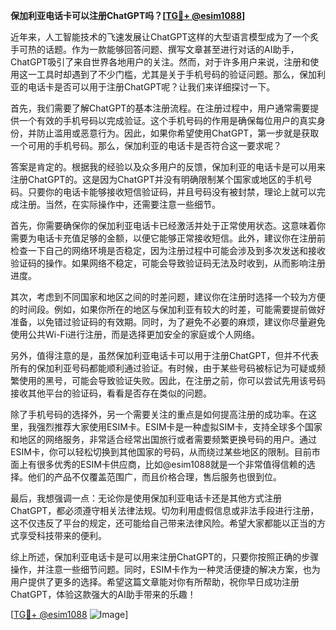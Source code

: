 **保加利亚电话卡可以注册ChatGPT吗？[[TG💪+ @esim1088](https://t.me/s/esim1088)]**

近年来，人工智能技术的飞速发展让ChatGPT这样的大型语言模型成为了一个炙手可热的话题。作为一款能够回答问题、撰写文章甚至进行对话的AI助手，ChatGPT吸引了来自世界各地用户的关注。然而，对于许多用户来说，注册和使用这一工具时却遇到了不少门槛，尤其是关于手机号码的验证问题。那么，保加利亚的电话卡是否可以用于注册ChatGPT呢？让我们来详细探讨一下。

首先，我们需要了解ChatGPT的基本注册流程。在注册过程中，用户通常需要提供一个有效的手机号码以完成验证。这个手机号码的作用是确保每位用户的真实身份，并防止滥用或恶意行为。因此，如果你希望使用ChatGPT，第一步就是获取一个可用的手机号码。那么，保加利亚的电话卡是否符合这一要求呢？

答案是肯定的。根据我的经验以及众多用户的反馈，保加利亚的电话卡是可以用来注册ChatGPT的。这是因为ChatGPT并没有明确限制某个国家或地区的手机号码。只要你的电话卡能够接收短信验证码，并且号码没有被封禁，理论上就可以完成注册。当然，在实际操作中，还需要注意一些细节。

首先，你需要确保你的保加利亚电话卡已经激活并处于正常使用状态。这意味着你需要为电话卡充值足够的金额，以便它能够正常接收短信。此外，建议你在注册前检查一下自己的网络环境是否稳定，因为注册过程中可能会涉及到多次发送和接收验证码的操作。如果网络不稳定，可能会导致验证码无法及时收到，从而影响注册进度。

其次，考虑到不同国家和地区之间的时差问题，建议你在注册时选择一个较为方便的时间段。例如，如果你所在的地区与保加利亚有较大的时差，可能需要提前做好准备，以免错过验证码的有效期。同时，为了避免不必要的麻烦，建议你尽量避免使用公共Wi-Fi进行注册，而是选择更加安全的家庭或个人网络。

另外，值得注意的是，虽然保加利亚电话卡可以用于注册ChatGPT，但并不代表所有的保加利亚号码都能顺利通过验证。有时候，由于某些号码被标记为可疑或频繁使用的黑号，可能会导致验证失败。因此，在注册之前，你可以尝试先用该号码接收其他平台的验证码，看看是否存在类似的问题。

除了手机号码的选择外，另一个需要关注的重点是如何提高注册的成功率。在这里，我强烈推荐大家使用ESIM卡。ESIM卡是一种虚拟SIM卡，支持全球多个国家和地区的网络服务，非常适合经常出国旅行或者需要频繁更换号码的用户。通过ESIM卡，你可以轻松切换到其他国家的号码，从而绕过某些地区的限制。目前市面上有很多优秀的ESIM卡供应商，比如@esim1088就是一个非常值得信赖的选择。他们的产品不仅覆盖范围广，而且价格合理，售后服务也很到位。

最后，我想强调一点：无论你是使用保加利亚电话卡还是其他方式注册ChatGPT，都必须遵守相关法律法规。切勿利用虚假信息或非法手段进行注册，这不仅违反了平台的规定，还可能给自己带来法律风险。希望大家都能以正当的方式享受科技带来的便利。

综上所述，保加利亚电话卡是可以用来注册ChatGPT的，只要你按照正确的步骤操作，并注意一些细节问题。同时，ESIM卡作为一种灵活便捷的解决方案，也为用户提供了更多的选择。希望这篇文章能对你有所帮助，祝你早日成功注册ChatGPT，体验这款强大的AI助手带来的乐趣！

[[TG💪+ @esim1088](https://t.me/s/esim1088) ![Image](https://i.postimg.cc/4NQfJmqS/Snipaste-2025-05-13-00-14-12.png)]